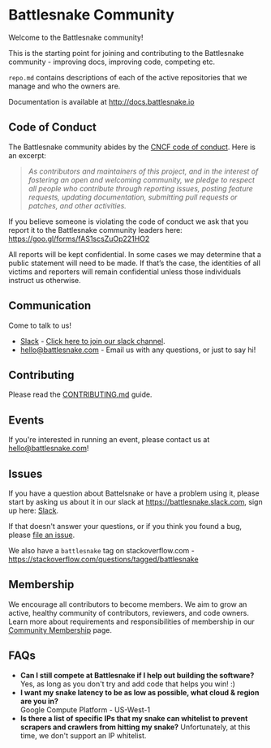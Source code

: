 # Battlesnake Community

Welcome to the Battlesnake community!

This is the starting point for joining and contributing to the Battlesnake community - improving docs, improving code, competing etc.

`repo.md` contains descriptions of each of the active repositories that we manage and who the owners are.

Documentation is available at http://docs.battlesnake.io

## Code of Conduct

The Battlesnake community abides by the [CNCF code of conduct].  Here is an excerpt:

> _As contributors and maintainers of this project, and in the interest
> of fostering an open and welcoming community, we pledge to respect
> all people who contribute through reporting issues, posting feature
> requests, updating documentation, submitting pull requests or patches,
> and other activities._

If you believe someone is violating the code of conduct we ask that you report it to the Battlesnake community leaders here: 
https://goo.gl/forms/fAS1scsZuOp221HO2

All reports will be kept confidential. In some cases we may determine that a public statement will need to be made. If that’s the case, the identities of all victims and reporters will remain confidential unless those individuals instruct us otherwise.


## Communication 

Come to talk to us!  

* [Slack] - [Click here to join our slack channel](https://join.slack.com/t/battlesnake/shared_invite/enQtNzM4NDQ3MjgyMjI0LWJkZGJkOTg3NTAyNjg2MWVhMzk5OTVlMjk2ZjIzMWUxMWQ3MzYxN2I4YTY4YTE0YTI0MmQ4MzdiODNiZTgyZGE).
* [hello@battlesnake.com](mailto:hello@battlesnake.com) - Email us with any questions, or just to say hi!


## Contributing

Please read the [CONTRIBUTING.md](CONTRIBUTING.md) guide.

## Events

If you're interested in running an event, please contact us at hello@battlesnake.com!

## Issues

If you have a question about Battelsnake or have a problem using it,
please start by asking us about it in our slack at <https://battlesnake.slack.com>, sign up here: [Slack].

If that doesn't answer your questions, or if you think you found a bug,
please [file an issue].

We also have a `battlesnake` tag on stackoverflow.com - https://stackoverflow.com/questions/tagged/battlesnake

## Membership

We encourage all contributors to become members. We aim to grow an active, healthy community of contributors, reviewers, and code owners. Learn more about requirements and responsibilities of membership in our [Community Membership] page.

## FAQs

- **Can I still compete at Battlesnake if I help out building the software?**  
  Yes, as long as you don't try and add code that helps you win! :)
- **I want my snake latency to be as low as possible, what cloud & region are you in?**  
  Google Compute Platform - US-West-1
- **Is there a list of specific IPs that my snake can whitelist to prevent scrapers and crawlers from hitting my snake?**
  Unfortunately, at this time, we don't support an IP whitelist.

[Blog]: http://blog.battlesnake.io
[CNCF code of conduct]: https://github.com/cncf/foundation/blob/master/code-of-conduct.md
[communication]: /communication.md
[file an issue]: https://github.com/battlesnakeio/roadmap/issues/new
[Slack]: https://join.slack.com/t/battlesnake/shared_invite/enQtNzM4NDQ3MjgyMjI0LWJkZGJkOTg3NTAyNjg2MWVhMzk5OTVlMjk2ZjIzMWUxMWQ3MzYxN2I4YTY4YTE0YTI0MmQ4MzdiODNiZTgyZGE
[troubleshooting guide]: http://battlesnake.io/docs/troubleshooting
[Twitter]: https://twitter.com/battlesnakeio
[Community Membership]:/community-membership.md

